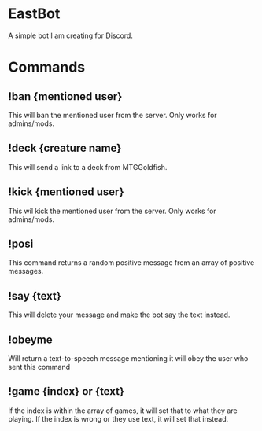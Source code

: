 # EastBot

A simple bot I am creating for Discord.

# Commands

## !ban {mentioned user}
  This will ban the mentioned user from the server. Only works for admins/mods.

## !deck {creature name}
  This will send a link to a deck from MTGGoldfish.
  
## !kick {mentioned user}
  This wil kick the mentioned user from the server. Only works for admins/mods.

## !posi
  This command returns a random positive message from an array of positive messages.

## !say {text}
  This will delete your message and make the bot say the text instead.

## !obeyme
  Will return a text-to-speech message mentioning it will obey the user who sent this command

## !game {index} or {text}
  If the index is within the array of games, it will set that to what they are playing. If the index is wrong or they use text, it will set that instead.

